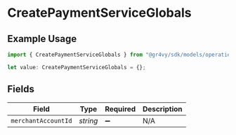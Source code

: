 # CreatePaymentServiceGlobals

## Example Usage

```typescript
import { CreatePaymentServiceGlobals } from "@gr4vy/sdk/models/operations";

let value: CreatePaymentServiceGlobals = {};
```

## Fields

| Field               | Type                | Required            | Description         |
| ------------------- | ------------------- | ------------------- | ------------------- |
| `merchantAccountId` | *string*            | :heavy_minus_sign:  | N/A                 |